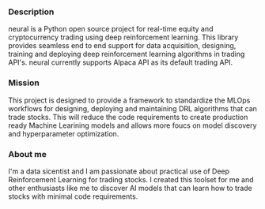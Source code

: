 ### Description
neural is a Python open source project for real-time equity and cryptocurrency trading using deep reinforcement learning. This library provides seamless end to end support for data acquisition, designing, training and deploying deep reinforcement learning algorithms in trading API's. neural currently supports Alpaca API as its default trading API.

### Mission
This project is designed to provide a framework to standardize the MLOps workflows for designing, deploying and maintaining DRL algorithms that can trade stocks. This will reduce the code requirements to create production ready Machine Learining models and allows more foucs on model discovery and hyperparameter optimization.

### About me
I'm a data sicentist and I am passionate about practical use of Deep Reinforcement Learning for trading stocks. I created this toolset for me and other enthusiasts like me to discover AI models that can learn how to trade stocks with minimal code requirements.
